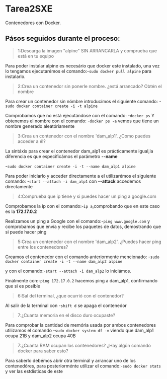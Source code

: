 # Tarea2SXE
Contenedores con Docker.

## Pásos seguidos durante el proceso:

>1:Descarga la imagen "alpine" SIN ARRANCARLA y comprueba que está en tu equipo

Para poder instalar alpine es necesário que docker este instalado, una vez lo tengamos 
ejecutarémos el comando:-`sudo docker pull alpine` para instalarlo.

>2:Crea un contenedor sin ponerle nombre. ¿está arrancado? Obtén el nombre

Para crear un contenedor sin nómbre introducímos el siguiente comando:
-`sudo docker container create -i -t alpine`

Comprobamos que no está ejecutándose con el comando:
-`docker ps`
Y obtenemos el nombre con el comando:
-`docker ps -a`
vemos que tiene un nombre generado aleatóriamente

>3:Crea un contenedor con el nombre 'dam_alp1'. ¿Como puedes acceder a él?

La sintáxis para crear el contenedor dam_alp1 es prácticamente igual,la diferencia es
que especificámos el parámetro **--name**

-`sudo docker container create -i -t --name dam_alp1 alpine`

Para poder iniciarlo y acceder directamente a el utilizarémos el siguiente comando:
-`start --attach -i dam_alp1`
con **--attack** accedemos directamente


>4:Comprueba que ip tiene y si puedes hacer un ping a google.com

Comprobamos la ip con el comando:-`ip a`,comprobando que en este caso es la 
**172.17.0.2** 

Realizamos un ping a Google con el comando:-`ping www.google.com`
y comprobamos que envía y recibe los paquetes de datos, demostrando que 
si puede hacer ping

>5:Crea un contenedor con el nombre 'dam_alp2'. ¿Puedes hacer ping entre los contenedores?

Creamos el contenedor con el comando anteriormente mencionado:
-`sudo docker container create -i -t --name dam_alp2 alpine`

y con el comando:-`start --attach -i dam_alp2` lo iniciámos.

Finálmente con:-`ping 172.17.0.2` hacemos ping a dam_alp1, confirmando que si es posible

>6:Sal del terminal, ¿que ocurrió con el contenedor?

Al salir de la terminal con -`shift d` se apaga el contenedor

>7:¿Cuanta memoria en el disco duro ocupaste?

Para comprobar la cantidad de memória usada por ambos contenedores utilizamos el comando -`sudo docker system df -v`
viendo que dam_alp1 ocupa 21B y dam_alp2 ocupa 40B

>7:¿Cuanta RAM ocupan los contenedores? ¿Hay algún comando docker para saber esto?

Para saberlo debémos abrir otra terminál y arrancar uno de los contenedóres, para posteriorménte 
utilizar el comando:-`sudo docker stats` y ver las estdísticas de este
